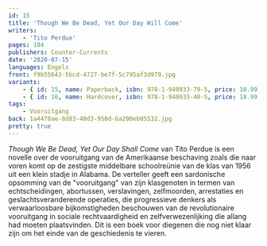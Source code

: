 ```yaml
---
id: 15
title: 'Though We Be Dead, Yet Our Day Will Come'
writers:
    - 'Tito Perdue'
pages: 104
publishers: Counter-Currents
date: '2020-07-15'
languages: Engels
front: f9b55643-5bcd-4727-be7f-5c795af3d979.jpg
variants:
    - { id: 15, name: Paperback, isbn: 978-1-940933-79-5, price: 10.99, out_of_stock: 0 }
    - { id: 16, name: Hardcover, isbn: 978-1-940933-40-5, price: 18.99, out_of_stock: 0 }
tags:
    - Vooruitgang
back: 1a4478ae-8d83-40d3-950d-6a290eb05532.jpg
pretty: true
---
```


*Though We Be Dead, Yet Our Day Shall Come* van Tito Perdue is een novelle over de vooruitgang van de Amerikaanse beschaving zoals die naar voren komt op de zestigste middelbare schoolreünie van de klas van 1956 uit een klein stadje in Alabama. De verteller geeft een sardonische opsomming van de "vooruitgang" van zijn klasgenoten in termen van echtscheidingen, abortussen, verslavingen, zelfmoorden, arrestaties en geslachtsveranderende operaties, die progressieve denkers als verwaarloosbare bijkomstigheden beschouwen van de revolutionaire vooruitgang in sociale rechtvaardigheid en zelfverwezenlijking die allang had moeten plaatsvinden. Dit is een boek voor diegenen die nog niet klaar zijn om het einde van de geschiedenis te vieren.
